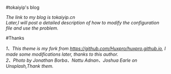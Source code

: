 #tokaiyip's blog

*The link to my blog is tokaiyip.cn*  
*Later,I will post a detailed description of how to modify the configuration file and use the problem.*  

#Thanks

*1、This theme is my fork from https://github.com/Huxpro/huxpro.github.io, I made some modifications later, thanks to this author.*  
*2、Photo by Jonathan Borba、Nattu Adnan、Joshua Earle on Unsplash,Thank them.*
